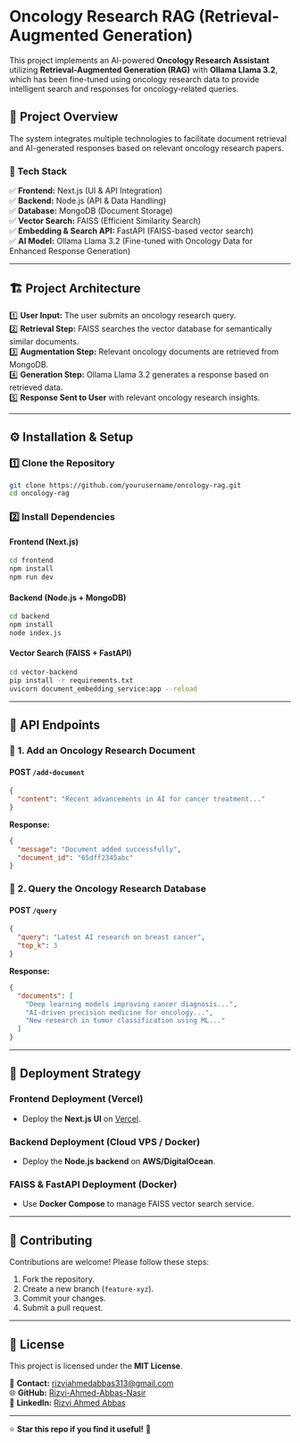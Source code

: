 # Oncology Research RAG (Retrieval-Augmented Generation)

This project implements an AI-powered **Oncology Research Assistant** utilizing **Retrieval-Augmented Generation (RAG)** with **Ollama Llama 3.2**, which has been fine-tuned using oncology research data to provide intelligent search and responses for oncology-related queries.

## 🚀 Project Overview

The system integrates multiple technologies to facilitate document retrieval and AI-generated responses based on relevant oncology research papers.

### 🔹 Tech Stack
✅ **Frontend:** Next.js (UI & API Integration)  
✅ **Backend:** Node.js (API & Data Handling)  
✅ **Database:** MongoDB (Document Storage)  
✅ **Vector Search:** FAISS (Efficient Similarity Search)  
✅ **Embedding & Search API:** FastAPI (FAISS-based vector search)  
✅ **AI Model:** Ollama Llama 3.2 (Fine-tuned with Oncology Data for Enhanced Response Generation)  

---

## 🏗️ **Project Architecture**

1️⃣ **User Input:** The user submits an oncology research query.  
2️⃣ **Retrieval Step:** FAISS searches the vector database for semantically similar documents.  
3️⃣ **Augmentation Step:** Relevant oncology documents are retrieved from MongoDB.  
4️⃣ **Generation Step:** Ollama Llama 3.2 generates a response based on retrieved data.  
5️⃣ **Response Sent to User** with relevant oncology research insights.  

---

## ⚙️ **Installation & Setup**

### 1️⃣ Clone the Repository
```sh
git clone https://github.com/yourusername/oncology-rag.git
cd oncology-rag
```

### 2️⃣ Install Dependencies

#### **Frontend (Next.js)**
```sh
cd frontend
npm install
npm run dev
```

#### **Backend (Node.js + MongoDB)**
```sh
cd backend
npm install
node index.js
```

#### **Vector Search (FAISS + FastAPI)**
```sh
cd vector-backend
pip install -r requirements.txt
uvicorn document_embedding_service:app --reload
```

---

## 🔗 **API Endpoints**

### 📌 **1. Add an Oncology Research Document**
#### **POST `/add-document`**
```json
{
  "content": "Recent advancements in AI for cancer treatment..."
}
```
**Response:**
```json
{
  "message": "Document added successfully",
  "document_id": "65dff2345abc"
}
```

### 📌 **2. Query the Oncology Research Database**
#### **POST `/query`**
```json
{
  "query": "Latest AI research on breast cancer",
  "top_k": 3
}
```
**Response:**
```json
{
  "documents": [
    "Deep learning models improving cancer diagnosis...",
    "AI-driven precision medicine for oncology...",
    "New research in tumor classification using ML..."
  ]
}
```

---

## 🚀 **Deployment Strategy**

### **Frontend Deployment (Vercel)**
- Deploy the **Next.js UI** on [Vercel](https://vercel.com/).

### **Backend Deployment (Cloud VPS / Docker)**
- Deploy the **Node.js backend** on **AWS/DigitalOcean**.

### **FAISS & FastAPI Deployment (Docker)**
- Use **Docker Compose** to manage FAISS vector search service.

---

## 📌 **Contributing**
Contributions are welcome! Please follow these steps:
1. Fork the repository.
2. Create a new branch (`feature-xyz`).
3. Commit your changes.
4. Submit a pull request.

---

## 📜 **License**
This project is licensed under the **MIT License**.

📧 **Contact:** [rizviahmedabbas313@gmail.com](mailto:rizviahmedabbas313@gmail.com)  
🌐 **GitHub:** [Rizvi-Ahmed-Abbas-Nasir](https://github.com/Rizvi-Ahmed-Abbas-Nasir)  
💼 **LinkedIn:** [Rizvi Ahmed Abbas](https://www.linkedin.com/in/rizvi-ahmed-abbas-78b489222/)  

---

⭐ **Star this repo if you find it useful!** 🚀

